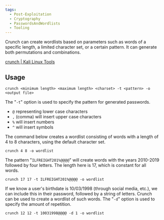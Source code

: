 ```yaml
---
tags:
  - Post-Exploitation
  - Cryptography
  - PasswordsAndWordlists
  - Tooling
---
```

Crunch can create wordlists based on parameters such as words of a specific length, a limited character set, or a certain pattern. It can generate both permutations and combinations.

[crunch | Kali Linux Tools](https://www.kali.org/tools/crunch/)


## Usage

```shell-session
crunch <minimum length> <maximum length> <charset> -t <pattern> -o <output file>
```

The "`-t`" option is used to specify the pattern for generated passwords. 

- `@` representing lower case characters
- `,` (comma) will insert upper case characters
- `%` will insert numbers 
- `^` will insert symbols

The command below creates a wordlist consisting of words with a length of 4 to 8 characters, using the default character set.

```shell-session
crunch 4 8 -o wordlist
```

The pattern "`ILFREIGHT201%@@@@`" will create words with the years 2010-2019 followed by four letters. The length here is 17, which is constant for all words.

```shell-session
crunch 17 17 -t ILFREIGHT201%@@@@ -o wordlist
```

If we know a user's birthdate is 10/03/1998 (through social media, etc.), we can include this in their password, followed by a string of letters. Crunch can be used to create a wordlist of such words. The "`-d`" option is used to specify the amount of repetition.

```shell-session
crunch 12 12 -t 10031998@@@@ -d 1 -o wordlist
```